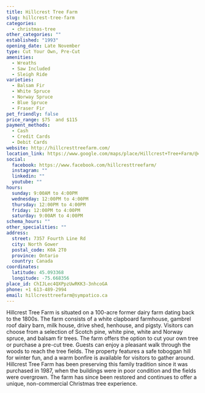 ```yaml
---
title: Hillcrest Tree Farm
slug: hillcrest-tree-farm
categories:
  - christmas-tree
other_categories: ""
established: "1993"
opening_date: Late November
type: Cut Your Own, Pre-Cut
amenities:
  - Wreaths
  - Saw Included
  - Sleigh Ride
varieties:
  - Balsam Fir
  - White Spruce
  - Norway Spruce
  - Blue Spruce
  - Fraser Fir
pet_friendly: false
price_range: $75  and $115
payment_methods:
  - Cash
  - Credit Cards
  - Debit Cards
website: http://hillcresttreefarm.com/
location_link: https://www.google.com/maps/place/Hillcrest+Tree+Farm/@45.093368,-75.668356,14z/data=!4m8!1m2!2m1!1sHillcrest+Tree+Farm!3m4!1s0x4ccde9734138e72d:0x60a05c78defead28!8m2!3d45.093368!4d-75.668356
social:
  facebook: https://www.facebook.com/hillcresttreefarm/
  instagram: ""
  linkedin: ""
  youtube: ""
hours:
  sunday: 9:00AM to 4:00PM
  wednesday: 12:00PM to 4:00PM
  thursday: 12:00PM to 4:00PM
  friday: 12:00PM to 4:00PM
  saturday: 9:00AM to 4:00PM
schema_hours: ""
other_specialities: ""
address:
  street: 7357 Fourth Line Rd
  city: North Gower
  postal_code: K0A 2T0
  province: Ontario
  country: Canada
coordinates:
  latitude: 45.093368
  longitude: -75.668356
place_id: ChIJLec4QXPpzUwRKK3-3nhcoGA
phone: +1 613-489-2994
email: hillcresttreefarm@sympatico.ca
---
```


Hillcrest Tree Farm is situated on a 100-acre former dairy farm dating back to the 1800s. The farm consists of a white clapboard farmhouse, gambrel roof dairy barn, milk house, drive shed, henhouse, and pigsty. Visitors can choose from a selection of Scotch pine, white pine, white and Norway spruce, and balsam fir trees. The farm offers the option to cut your own tree or purchase a pre-cut tree. Guests can enjoy a pleasant walk through the woods to reach the tree fields. The property features a safe toboggan hill for winter fun, and a warm bonfire is available for visitors to gather around. Hillcrest Tree Farm has been preserving this family tradition since it was purchased in 1987, when the buildings were in poor condition and the fields were overgrown. The farm has since been restored and continues to offer a unique, non-commercial Christmas tree experience.
